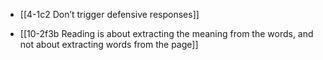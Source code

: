 - [[4-1c2 Don’t trigger defensive responses]]

- [[10-2f3b Reading is about extracting the meaning from the words, and not about extracting words from the page]]
